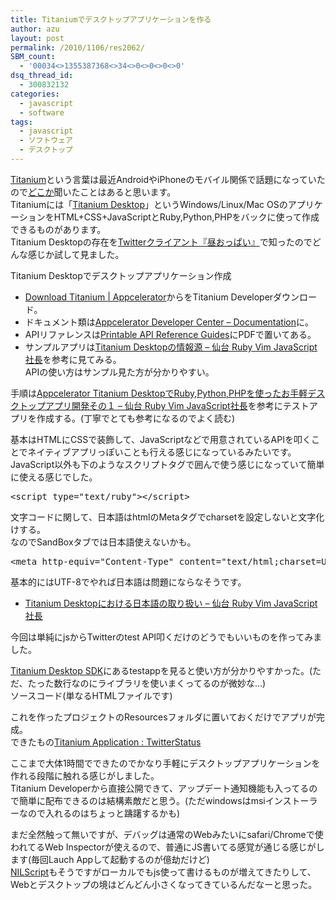 ```yaml
---
title: Titaniumでデスクトップアプリケーションを作る
author: azu
layout: post
permalink: /2010/1106/res2062/
SBM_count:
  - '00034<>1355387368<>34<>0<>0<>0<>0'
dsq_thread_id:
  - 300832132
categories:
  - javascript
  - software
tags:
  - javascript
  - ソフトウェア
  - デスクトップ
---
```

[Titanium][1]という言葉は最近AndroidやiPhoneのモバイル関係で話題になっていたので[どこか][2]聞いたことはあると思います。  
Titaniumには「<a href="http://www.appcelerator.com/products/titanium-desktop-application-development/" target="_blank">Titanium Desktop</a>」というWindows/Linux/Mac OSのアプリケーションをHTML+CSS+JavaScriptとRuby,Python,PHPをバックに使って作成できるものがあります。  
Titanium Desktopの存在を[Twitterクライアント『昼おっぱい』][3]で知ったのでどんな感じか試して見ました。

Titanium Desktopでデスクトップアプリケーション作成

*   [Download Titanium | Appcelerator][4]からをTitanium Developerダウンロード。
*   ドキュメント類は[Appcelerator Developer Center &#8211; Documentation][5]に。
*   APIリファレンスは[Printable API Reference Guides][6]にPDFで置いてある。
*   サンプルアプリは[Titanium Desktopの情報源 &#8211; 仙台 Ruby Vim JavaScript社長][7]を参考に見てみる。  
    APIの使い方はサンプル見た方が分かりやすい。

手順は[Appcelerator Titanium DesktopでRuby,Python,PHPを使ったお手軽デスクトップアプリ開発その１ &#8211; 仙台 Ruby Vim JavaScript社長][8]を参考にテストアプリを作成する。(丁寧でとても参考になるのでよく読む)

基本はHTMLにCSSで装飾して、JavaScriptなどで用意されているAPIを叩くことでネイティブアプリっぽいことも行える感じになっているみたいです。  
JavaScript以外も下のようなスクリプトタグで囲んで使う感じになっていて簡単に使える感じでした。

<pre>&#60;script type="text/ruby"&#62;&#60;/script&#62;</pre>

文字コードに関して、日本語はhtmlのMetaタグでcharsetを設定しないと文字化けする。  
なのでSandBoxタブでは日本語使えないかも。

<pre>&#60;meta http-equiv="Content-Type" content="text/html;charset=UTF-8" /&#62;
</pre>

基本的にはUTF-8でやれば日本語は問題にならなそうです。

*   [Titanium Desktopにおける日本語の取り扱い &#8211; 仙台 Ruby Vim JavaScript社長][9]

今回は単純にjsからTwitterのtest API叩くだけのどうでもいいものを作ってみました。

[Titanium Desktop SDK][10]にあるtestappを見ると使い方が分かりやすかった。(ただ、たった数行なのにライブラリを使いまくってるのが微妙な…)  
ソースコード(単なるHTMLファイルです)



これを作ったプロジェクトのResourcesフォルダに置いておくだけでアプリが完成。  
できたもの[Titanium Application : TwitterStatus][11]

ここまで大体1時間でできたのでかなり手軽にデスクトップアプリケーションを作れる段階に触れる感じがしました。  
Titanium Developerから直接公開できて、アップデート通知機能も入ってるので簡単に配布できるのは結構素敵だと思う。(ただwindowsはmsiインストーラーなので入れるのはちょっと躊躇するかも)

まだ全然触って無いですが、デバッグは通常のWebみたいにsafari/Chromeで使われてるWeb Inspectorが使えるので、普通にJS書いてる感覚が通じる感じがします(毎回Lauch Appして起動するのが億劫だけど)  
[NILScript][12]もそうですがローカルでもjs使って書けるものが増えてきたりして、Webとデスクトップの境はどんどん小さくなってきているんだなーと思った。

 [1]: http://www.appcelerator.com/
 [2]: http://d.hatena.ne.jp/naoya/20101020/1287542202
 [3]: http://hiruoppai.web.fc2.com/#section3
 [4]: http://www.appcelerator.com/products/download/
 [5]: http://developer.appcelerator.com/documentation
 [6]: http://developer.appcelerator.com/doc/reference_guides
 [7]: http://d.hatena.ne.jp/yuichi_katahira/20100222/1266832346
 [8]: http://d.hatena.ne.jp/yuichi_katahira/20100219/1266605194
 [9]: http://d.hatena.ne.jp/yuichi_katahira/20100222/1266795964
 [10]: https://github.com/appcelerator/titanium_desktop/tree/master/apps/
 [11]: http://api.appcelerator.net/p/pages/app_page?token=F4phzPA3
 [12]: https://efcl.info/2010/0816/res1888/
